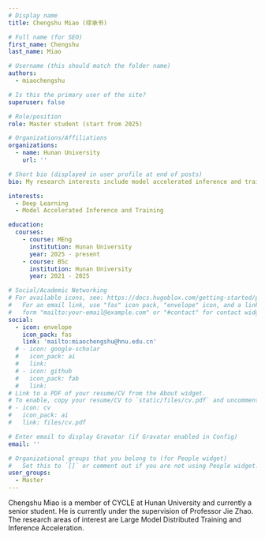 ```yaml
---
# Display name
title: Chengshu Miao (缪承书)

# Full name (for SEO)
first_name: Chengshu
last_name: Miao

# Username (this should match the folder name)
authors:
  - miaochengshu

# Is this the primary user of the site?
superuser: false

# Role/position
role: Master student (start from 2025)

# Organizations/Affiliations
organizations:
  - name: Hunan University
    url: ''

# Short bio (displayed in user profile at end of posts)
bio: My research interests include model accelerated inference and training.

interests:
  - Deep Learning
  - Model Accelerated Inference and Training

education:
  courses:
    - course: MEng
      institution: Hunan University
      year: 2025 - present
    - course: BSc
      institution: Hunan University
      year: 2021 - 2025

# Social/Academic Networking
# For available icons, see: https://docs.hugoblox.com/getting-started/page-builder/#icons
#   For an email link, use "fas" icon pack, "envelope" icon, and a link in the
#   form "mailto:your-email@example.com" or "#contact" for contact widget.
social:
  - icon: envelope
    icon_pack: fas
    link: 'mailto:miaochengshu@hnu.edu.cn'
  # - icon: google-scholar
  #   icon_pack: ai
  #   link: 
  # - icon: github
  #   icon_pack: fab
  #   link: 
# Link to a PDF of your resume/CV from the About widget.
# To enable, copy your resume/CV to `static/files/cv.pdf` and uncomment the lines below.
# - icon: cv
#   icon_pack: ai
#   link: files/cv.pdf

# Enter email to display Gravatar (if Gravatar enabled in Config)
email: ''

# Organizational groups that you belong to (for People widget)
#   Set this to `[]` or comment out if you are not using People widget.
user_groups:
  - Master
---
```


Chengshu Miao is a member of CYCLE at Hunan University and currently a senior student. He is currently under the supervision of Professor Jie Zhao. The research areas of interest are Large Model Distributed Training and Inference Acceleration.

